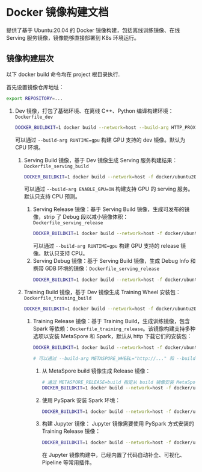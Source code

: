 # Docker 镜像构建文档

提供了基于 Ubuntu:20.04 的 Docker 镜像构建，包括离线训练镜像、在线 Serving 服务镜像，镜像能够直接部署到 K8s 环境运行。

## 镜像构建层次
以下 docker build 命令均在 project 根目录执行.

首先设置镜像仓库地址：

```bash
export REPOSITORY=...
```

1. Dev 镜像，打包了基础环境、在离线 C++、Python 编译构建环境：`Dockerfile_dev`
    ```bash
    DOCKER_BUILDKIT=1 docker build --network=host --build-arg HTTP_PROXY=${http_proxy} --build-arg HTTPS_PROXY=${https_proxy} -f docker/ubuntu20.04/Dockerfile_dev -t $REPOSITORY/metaspore-dev:v1.0.0 .
    ```
    可以通过 `--build-arg RUNTIME=gpu` 构建 GPU 支持的 dev 镜像。默认为 CPU 环境。

    1. Serving Build 镜像，基于 Dev 镜像生成 Serving 服务构建结果：`Dockerfile_serving_build`
        ```bash
        DOCKER_BUILDKIT=1 docker build --network=host -f docker/ubuntu20.04/Dockerfile_serving_build --build-arg DEV_IMAGE=$REPOSITORY/metaspore-dev:v1.0.0 -t $REPOSITORY/metaspore-serving-build:v1.0.0 .
        ```
        可以通过 `--build-arg ENABLE_GPU=ON` 构建支持 GPU 的 serving 服务。默认只支持 CPU 预测。

        1. Serving Release 镜像：基于 Serving Build 镜像，生成可发布的镜像，strip 了 Debug 段以减小镜像体积：`Dockerfile_serving_release`
            ```bash
            DOCKER_BUILDKIT=1 docker build --network=host -f docker/ubuntu20.04/Dockerfile_serving_release --build-arg BUILD_IMAGE=$REPOSITORY/metaspore-serving-build:v1.0.0 -t $REPOSITORY/metaspore-serving-release:v1.0.0 --target serving_release .
            ```
            可以通过 `--build-arg RUNTIME=gpu` 构建 GPU 支持的 release 镜像。默认只支持 CPU。
        1. Serving Debug 镜像：基于 Serving Build 镜像，生成 Debug Info 和携带 GDB 环境的镜像：`Dockerfile_serving_release`
            ```bash
            DOCKER_BUILDKIT=1 docker build --network=host -f docker/ubuntu20.04/Dockerfile_serving_release --build-arg BUILD_IMAGE=$REPOSITORY/metaspore-serving-build:v1.0.0 -t $REPOSITORY/metaspore-serving-debug:v1.0.0 --target serving_debug .
            ```

    1. Training Build 镜像，基于 Dev 镜像生成 Training Wheel 安装包：`Dockerfile_training_build`
        ```bash
        DOCKER_BUILDKIT=1 docker build --network=host -f docker/ubuntu20.04/Dockerfile_training_build --build-arg DEV_IMAGE=$REPOSITORY/metaspore-dev:v1.0.0 -t $REPOSITORY/metaspore-training-build:v1.0.0 .
        ```
        1. Training Release 镜像：基于 Training Build，生成训练镜像，包含 Spark 等依赖：`Dockerfile_training_release`。该镜像构建支持多种选项以安装 MetaSpore 和 Spark，默认从 http 下载它们的安装包：
            ```bash
            DOCKER_BUILDKIT=1 docker build --network=host -f docker/ubuntu20.04/Dockerfile_training_release -t $REPOSITORY/metaspore-training-release:v1.0.0 --target release .

            # 可以通过 --build-arg METASPORE_WHEEL="http://..." 和 --build-arg SPARK_FILE="http://" 来指定 MetaSpore 的 wheel 包路径和 Spark 的 tgz 安装包路径
            ```

            1. 从 MetaSpore build 镜像生成 Release 镜像：
                ```bash
                # 通过 METASPORE_RELEASE=build 指定从 build 镜像安装 MetaSpore，同时需要通过 METASPORE_BUILD_IMAGE 指定镜像名。
                DOCKER_BUILDKIT=1 docker build --network=host -f docker/ubuntu20.04/Dockerfile_training_release --build-arg METASPORE_RELEASE=build --build-arg METASPORE_BUILD_IMAGE=$REPOSITORY/metaspore-training-build:v1.0.0 -t $REPOSITORY/metaspore-training-release:v1.0.0 --target release .
                ```
            2. 使用 PySpark 安装 Spark 环境：
                ```bash
                DOCKER_BUILDKIT=1 docker build --network=host -f docker/ubuntu20.04/Dockerfile_training_release --build-arg METASPORE_RELEASE=build --build-arg METASPORE_BUILD_IMAGE=$REPOSITORY/metaspore-training-build:v1.0.0 --build-arg SPARK_RELEASE=pyspark --build-arg SPARK_FILE="pyspark==3.2.1" -t $REPOSITORY/metaspore-training-release:v1.0.0 --target release .
                ```
            3. 构建 Jupyter 镜像：
                Jupyter 镜像需要使用 PySpark 方式安装的 Training Release 镜像：
                ```bash
                DOCKER_BUILDKIT=1 docker build --network=host -f docker/ubuntu20.04/Dockerfile_jupyter --build-arg RELEASE_IMAGE=$REPOSITORY/metaspore-training-release:v1.0.0 -t $REPOSITORY/metaspore-training-jupyter:v1.0.0 docker/ubuntu20.04
                ```
                在 Jupyter 镜像构建中，已经内置了代码自动补全、可视化、Pipeline 等常用插件。
